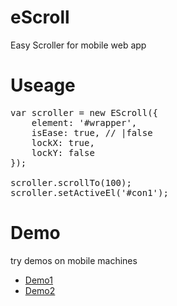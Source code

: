 eScroll
=======

Easy Scroller for mobile web app

Useage
====
<pre>
var scroller = new EScroll({
    element: '#wrapper',
    isEase: true, // |false
    lockX: true,
    lockY: false
});

scroller.scrollTo(100);
scroller.setActiveEl('#con1');
</pre>
   

Demo
====
try demos on mobile machines

  * [Demo1](http://hongru.github.com/proj/escroll/demo1.html)
  * [Demo2](http://hongru.github.com/proj/escroll/demo2.html)


